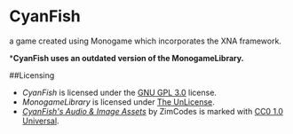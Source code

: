 # CyanFish
a game created using Monogame which incorporates the XNA framework.

***CyanFish uses an outdated version of the MonogameLibrary.**

##Licensing
- *CyanFish* is licensed under the [GNU GPL 3.0](https://github.com/ZimCodes/CyanFish/blob/main/LICENSE-GPLV3) license.
- *MonogameLibrary* is licensed under [The UnLicense](https://github.com/ZimCodes/CyanFish/blob/main/CyanFish/MonoGameLibrary/LICENSE-THE_UNLICENSE).
- *[CyanFish's Audio & Image Assets](https://github.com/ZimCodes/CyanFish/tree/main/CyanFish/CyanFish/Content)* by ZimCodes is marked with [CC0 1.0 Universal](https://github.com/ZimCodes/CyanFish/tree/main/CyanFish/CyanFish/Content/LICENSE-CC01.0_UNIVERSAL).
